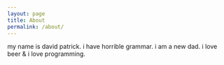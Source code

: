```yaml
---
layout: page
title: About
permalink: /about/
---
```


my name is david patrick. i have horrible grammar. i am a new dad. i love beer & i love programming.